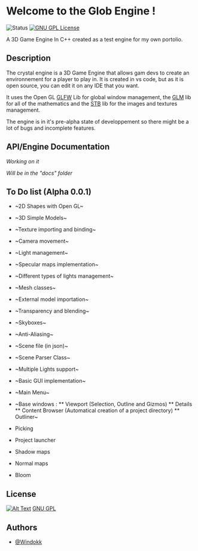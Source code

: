 # Welcome to the Glob Engine !
![Status](https://img.shields.io/badge/Status-Alpha_0.0.1_In_Progress-orange)   [![GNU GPL License](https://img.shields.io/badge/License-GNU_GPL_V3-blue)](https://www.gnu.org/licenses/gpl-3.0.html)

A 3D Game Engine In C++ created as a test engine for my own portolio.

## Description
The crystal engine is a 3D Game Engine that allows gam devs to create an environnement for a player to play in. It is created in vs code, but as it is open source, you can edit it on any IDE that you want.

It uses the Open GL [GLFW](https://www.glfw.org/) Lib for global window management, the [GLM](https://glm.g-truc.net/0.9.9/index.html) lib for all of the mathematics and the [STB](https://github.com/nothings/stb) lib for the images and textures management.

The engine is in it's pre-alpha state of developpement so there might be a lot of bugs and incomplete features.

## API/Engine Documentation

*Working on it*

*Will be in the "docs" folder*

## To Do list (Alpha 0.0.1)

- ~2D Shapes with Open GL~

- ~3D Simple Models~

- ~Texture importing and binding~

- ~Camera movement~

- ~Light management~

- ~Specular maps implementation~

- ~Different types of lights management~

- ~Mesh classes~

- ~External model importation~

- ~Transparency and blending~

- ~Skyboxes~

- ~Anti-Aliasing~

- ~Scene file (in json)~

- ~Scene Parser Class~

- ~Multiple Lights support~

- ~Basic GUI implementation~

- ~Main Menu~

- ~Base windows :
** Viewport (Selection, Outline and Gizmos)
** Details
** Content Browser (Automatical creation of a project directory)
** Outliner~

 - Picking

 - Project launcher

- Shadow maps

- Normal maps

- Bloom

## License

[![Alt Text](https://www.gnu.org/graphics/gplv3-88x31.png)](https://www.gnu.org/licenses/gpl-3.0.html)
[GNU GPL](https://www.gnu.org/licenses/gpl-3.0.html)

## Authors

- [@Windokk](https://github.com/Windokk)

